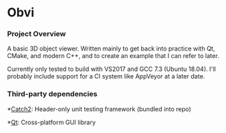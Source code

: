 # Obvi

### Project Overview
A basic 3D object viewer. Written mainly to get back into practice with Qt,
CMake, and modern C++, and to create an example that I can refer to later.

Currently only tested to build with VS2017 and GCC 7.3 (Ubuntu 18.04).
I'll probably include support for a CI system like AppVeyor at a later date.


### Third-party dependencies

*[Catch2](https://github.com/catchorg/Catch2):
 Header-only unit testing framework (bundled into repo)

*[Qt](https://www.qt.io/download):
 Cross-platform GUI library
